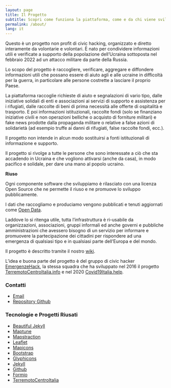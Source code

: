 ```yaml
---
layout: page
title: Il Progetto
subtitle: Scopri come funziona la piattaforma, come e da chi viene sviluppata
permalink: /about/
lang: it
---
```

  
Questo è un progetto non profit di civic hacking, organizzato e diretto interamente da volontarie e volontari. È nato per condividere informazioni utili e verificate a supporto della popolazione dell’Ucraina sottoposta nel febbraio 2022 ad un attacco militare da parte della Russia.

Lo scopo del progetto è raccogliere, verificare, aggregare e diffondere informazioni utili che possano essere di aiuto agli e alle ucraine in difficoltà per la guerra, in particolare alle persone costrette a lasciare il proprio Paese. 

La piattaforma raccoglie richieste di aiuto e segnalazioni di vario tipo, dalle iniziative solidali di enti e associazioni ai servizi di supporto e assistenza per i rifugiati, dalle raccolte di beni di prima necessità alle offerte di ospitalità e trasporto. E poi informazioni istituzionali, raccolte fondi (solo se finanziano iniziative civili e non operazioni belliche o acquisto di forniture militari) e fake news prodotte dalla propaganda militare o relative a false azioni di solidarietà (ad esempio truffe ai danni di rifugiati, false raccolte fondi, ecc.).  

Il progetto non intende in alcun modo sostituirsi a fonti istituzionali di informazione e supporto.

Il progetto si rivolge a tutte le persone che sono interessate a ciò che sta accadendo in Ucraina e che vogliono attivarsi (anche da casa), in modo pacifico e solidale, per dare una mano al popolo ucraino.

**Riuso**

Ogni componente software che sviluppiamo è rilasciato con una licenza Open Source che ne permette il riuso e ne promuove lo sviluppo pubblicamente.

I dati che raccogliamo e produciamo vengono pubblicati e tenuti aggiornati come [Open Data](https://europehelp.info/opendata/).

Laddove lo si ritenga utile, tutta l’infrastruttura è ri-usabile da organizzazioni, associazioni, gruppi informali ed anche governi e pubbliche amministrazioni che avessero bisogno di un servizio per informare e promuovere la partecipazione dei cittadini per rispondere ad una emergenza di qualsiasi tipo e in qualsiasi parte dell’Europa e del mondo.

Il progetto è descritto tramite il nostro [wiki](https://github.com/emergenzeHack/europehelp.info/wiki).

L’idea e buona parte del progetto è del gruppo di civic hacker [EmergenzeHack](https://emergenzehack.info/), la stessa squadra che ha sviluppato nel 2016 il progetto [TerremotoCentroItalia.info](https://www.terremotocentroitalia.info/) e nel 2020 [Covid19Italia.help](https://covid19italia.help/).


### Contatti

- [Email](mailto:ukrainehelpit@gmail.com)
- [Repository Github](https://github.com/emergenzeHack/europehelp.info)

### Tecnologie e Progetti Riusati

- [Beautiful Jekyll](https://deanattali.com/beautiful-jekyll/)
- [Maptune](https://github.com/gjrichter/maptune)
- [Mapstraction](http://mapstraction.com)
- [Leaflet](http://leafletjs.com)
- [Mapicons](http://mapicons.nicolasmollet.com)
- [Bootstrap](http://getbootstrap.com/)
- [Glyphicons](http://glyphicons.com)
- [Jekyll](https://jekyllrb.com/)
- [Github](http://www.github.com)
- [Formio](https://formio.github.io/formio.js/#)
- [TerremotoCentroItalia](http://www.terremotocentroitalia.info)

